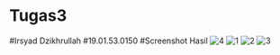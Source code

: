 # Tugas3
#Irsyad Dzikhrullah
#19.01.53.0150
#Screenshot Hasil
![4](https://user-images.githubusercontent.com/96215979/146365958-e54ff371-e01a-49fd-bc7f-3f7d131bf9db.PNG)
![1](https://user-images.githubusercontent.com/96215979/146365965-f5d79961-bfb6-4ccb-ab03-7501de67d0fc.PNG)
![2](https://user-images.githubusercontent.com/96215979/146365976-c77c9bd3-c9b2-47ba-a26c-eabf1e3cac66.PNG)
![3](https://user-images.githubusercontent.com/96215979/146365977-0bee8b5f-b06f-414a-88d8-8f56a3d0b3ac.PNG)
